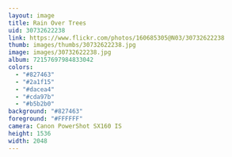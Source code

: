 ```yaml
---
layout: image
title: Rain Over Trees
uid: 30732622238
link: https://www.flickr.com/photos/160685305@N03/30732622238
thumb: images/thumbs/30732622238.jpg
image: images/30732622238.jpg
album: 72157697984833042
colors: 
  - "#827463"
  - "#2a1f15"
  - "#dacea4"
  - "#cda97b"
  - "#b5b2b0"
background: "#827463"
foreground: "#FFFFFF"
camera: Canon PowerShot SX160 IS
height: 1536
width: 2048
---
```


